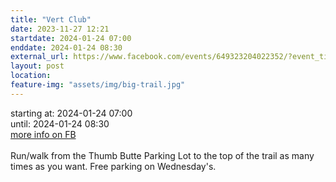 ```yaml
---
title: "Vert Club"
date: 2023-11-27 12:21
startdate: 2024-01-24 07:00
enddate: 2024-01-24 08:30
external_url: https://www.facebook.com/events/649323204022352/?event_time_id=649324590688880
layout: post
location: 
feature-img: "assets/img/big-trail.jpg"
---
```


starting at: 2024-01-24 07:00<br>until: 2024-01-24 08:30<br><a href="https://www.facebook.com/events/649323204022352/?event_time_id=649324590688880">more info on FB</a><br><br>Run/walk from the Thumb Butte Parking Lot to the top of the trail as many times as you want.  Free parking on Wednesday's.<br>
  <br>
  

